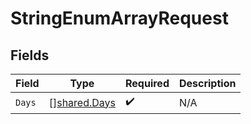 # StringEnumArrayRequest


## Fields

| Field                                               | Type                                                | Required                                            | Description                                         |
| --------------------------------------------------- | --------------------------------------------------- | --------------------------------------------------- | --------------------------------------------------- |
| `Days`                                              | [][shared.Days](../../../pkg/models/shared/days.md) | :heavy_check_mark:                                  | N/A                                                 |